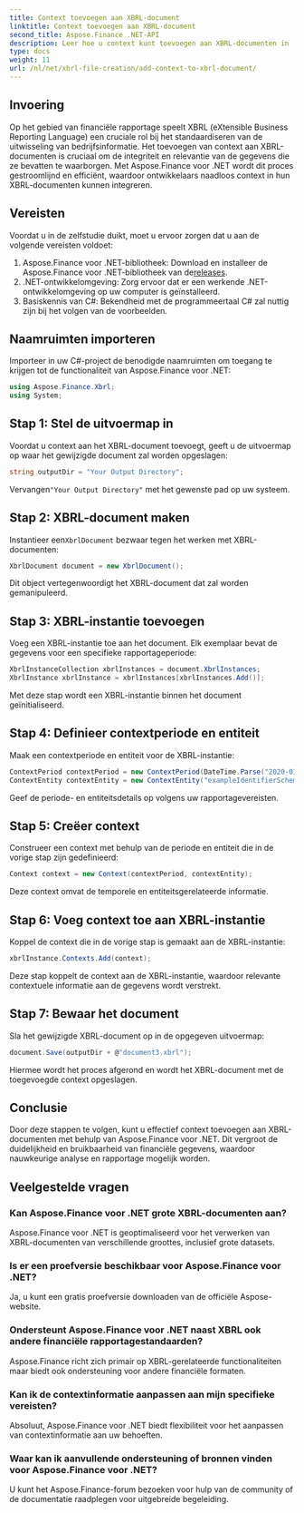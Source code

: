 ```yaml
---
title: Context toevoegen aan XBRL-document
linktitle: Context toevoegen aan XBRL-document
second_title: Aspose.Finance .NET-API
description: Leer hoe u context kunt toevoegen aan XBRL-documenten in .NET met behulp van Aspose.Finance voor gestroomlijnde financiële rapportage. #Aspose #Financiën #XBRL
type: docs
weight: 11
url: /nl/net/xbrl-file-creation/add-context-to-xbrl-document/
---
```

## Invoering
Op het gebied van financiële rapportage speelt XBRL (eXtensible Business Reporting Language) een cruciale rol bij het standaardiseren van de uitwisseling van bedrijfsinformatie. Het toevoegen van context aan XBRL-documenten is cruciaal om de integriteit en relevantie van de gegevens die ze bevatten te waarborgen. Met Aspose.Finance voor .NET wordt dit proces gestroomlijnd en efficiënt, waardoor ontwikkelaars naadloos context in hun XBRL-documenten kunnen integreren.
## Vereisten
Voordat u in de zelfstudie duikt, moet u ervoor zorgen dat u aan de volgende vereisten voldoet:
1. Aspose.Finance voor .NET-bibliotheek: Download en installeer de Aspose.Finance voor .NET-bibliotheek van de[releases](https://releases.aspose.com/finance/net/).
2. .NET-ontwikkelomgeving: Zorg ervoor dat er een werkende .NET-ontwikkelomgeving op uw computer is geïnstalleerd.
3. Basiskennis van C#: Bekendheid met de programmeertaal C# zal nuttig zijn bij het volgen van de voorbeelden.
## Naamruimten importeren
Importeer in uw C#-project de benodigde naamruimten om toegang te krijgen tot de functionaliteit van Aspose.Finance voor .NET:
```csharp
using Aspose.Finance.Xbrl;
using System;
```
## Stap 1: Stel de uitvoermap in
Voordat u context aan het XBRL-document toevoegt, geeft u de uitvoermap op waar het gewijzigde document zal worden opgeslagen:
```csharp
string outputDir = "Your Output Directory";
```
 Vervangen`"Your Output Directory"` met het gewenste pad op uw systeem.
## Stap 2: XBRL-document maken
 Instantieer een`XbrlDocument` bezwaar tegen het werken met XBRL-documenten:
```csharp
XbrlDocument document = new XbrlDocument();
```
Dit object vertegenwoordigt het XBRL-document dat zal worden gemanipuleerd.
## Stap 3: XBRL-instantie toevoegen
Voeg een XBRL-instantie toe aan het document. Elk exemplaar bevat de gegevens voor een specifieke rapportageperiode:
```csharp
XbrlInstanceCollection xbrlInstances = document.XbrlInstances;
XbrlInstance xbrlInstance = xbrlInstances[xbrlInstances.Add()];
```
Met deze stap wordt een XBRL-instantie binnen het document geïnitialiseerd.
## Stap 4: Definieer contextperiode en entiteit
Maak een contextperiode en entiteit voor de XBRL-instantie:
```csharp
ContextPeriod contextPeriod = new ContextPeriod(DateTime.Parse("2020-01-01"), DateTime.Parse("2020-02-10"));
ContextEntity contextEntity = new ContextEntity("exampleIdentifierScheme", "exampleIdentifier");
```
Geef de periode- en entiteitsdetails op volgens uw rapportagevereisten.
## Stap 5: Creëer context
Construeer een context met behulp van de periode en entiteit die in de vorige stap zijn gedefinieerd:
```csharp
Context context = new Context(contextPeriod, contextEntity);
```
Deze context omvat de temporele en entiteitsgerelateerde informatie.
## Stap 6: Voeg context toe aan XBRL-instantie
Koppel de context die in de vorige stap is gemaakt aan de XBRL-instantie:
```csharp
xbrlInstance.Contexts.Add(context);
```
Deze stap koppelt de context aan de XBRL-instantie, waardoor relevante contextuele informatie aan de gegevens wordt verstrekt.
## Stap 7: Bewaar het document
Sla het gewijzigde XBRL-document op in de opgegeven uitvoermap:
```csharp
document.Save(outputDir + @"document3.xbrl");
```
Hiermee wordt het proces afgerond en wordt het XBRL-document met de toegevoegde context opgeslagen.
## Conclusie
Door deze stappen te volgen, kunt u effectief context toevoegen aan XBRL-documenten met behulp van Aspose.Finance voor .NET. Dit vergroot de duidelijkheid en bruikbaarheid van financiële gegevens, waardoor nauwkeurige analyse en rapportage mogelijk worden.
## Veelgestelde vragen
### Kan Aspose.Finance voor .NET grote XBRL-documenten aan?
Aspose.Finance voor .NET is geoptimaliseerd voor het verwerken van XBRL-documenten van verschillende groottes, inclusief grote datasets.
### Is er een proefversie beschikbaar voor Aspose.Finance voor .NET?
Ja, u kunt een gratis proefversie downloaden van de officiële Aspose-website.
### Ondersteunt Aspose.Finance voor .NET naast XBRL ook andere financiële rapportagestandaarden?
Aspose.Finance richt zich primair op XBRL-gerelateerde functionaliteiten maar biedt ook ondersteuning voor andere financiële formaten.
### Kan ik de contextinformatie aanpassen aan mijn specifieke vereisten?
Absoluut, Aspose.Finance voor .NET biedt flexibiliteit voor het aanpassen van contextinformatie aan uw behoeften.
### Waar kan ik aanvullende ondersteuning of bronnen vinden voor Aspose.Finance voor .NET?
U kunt het Aspose.Finance-forum bezoeken voor hulp van de community of de documentatie raadplegen voor uitgebreide begeleiding.